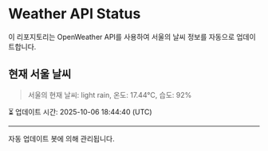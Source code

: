 
# Weather API Status

이 리포지토리는 OpenWeather API를 사용하여 서울의 날씨 정보를 자동으로 업데이트합니다.

## 현재 서울 날씨
> 서울의 현재 날씨: light rain, 온도: 17.44°C, 습도: 92%

⏳ 업데이트 시간: 2025-10-06 18:44:40 (UTC)

---
자동 업데이트 봇에 의해 관리됩니다.
